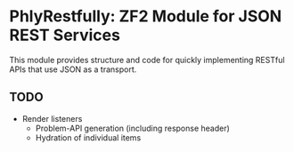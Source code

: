 PhlyRestfully: ZF2 Module for JSON REST Services
================================================

This module provides structure and code for quickly implementing RESTful APIs
that use JSON as a transport.

TODO
----

- Render listeners
    - Problem-API generation (including response header)
    - Hydration of individual items
